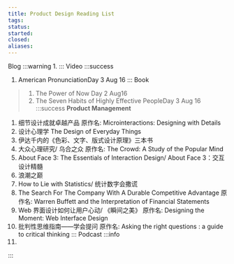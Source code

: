 ```yaml
---
title: Product Design Reading List
tags: 
status: 
started: 
closed: 
aliases: 
---
```

Blog
:::warning
1. 
:::
Video
:::success
1. American PronunciationDay 3 Aug 16
:::
Book

> 1. The Power of Now Day 2 Aug16
> 2. The Seven Habits of Highly Effective PeopleDay 3 Aug 16
:::success
**Product Management**

1. 细节设计成就卓越产品
原作名: Microinteractions: Designing with Details
2. 设计心理学 The Design of Everyday Things
3. 伊达千内的《色彩、文字、版式设计原理》三本书
4. 大众心理研究/ 乌合之众
原作名: The Crowd: A Study of the Popular Mind
5. About Face 3: The Essentials of Interaction Design/ About Face 3：交互设计精髓
6. 浪潮之巅
7. How to Lie with Statistics/ 统计数字会撒谎
8. The Search For The Company With A Durable Competitive Advantage
原作名: Warren Buffett and the Interpretation of Financial Statements
9. Web 界面设计如何让用户心动/ 《瞬间之美》
原作名: Designing the Moment: Web Interface Design
10. 批判性思维指南——学会提问
原作名: Asking the right questions : a guide to critical thinking
:::
Podcast
:::info
11. 
:::
